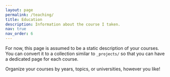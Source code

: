 ```yaml
---
layout: page
permalink: /teaching/
title: Education
description: Information about the course I taken.
nav: true
nav_order: 6
---
```

For now, this page is assumed to be a static description of your courses. You can convert it to a collection similar to `_projects/` so that you can have a dedicated page for each course.

Organize your courses by years, topics, or universities, however you like!
